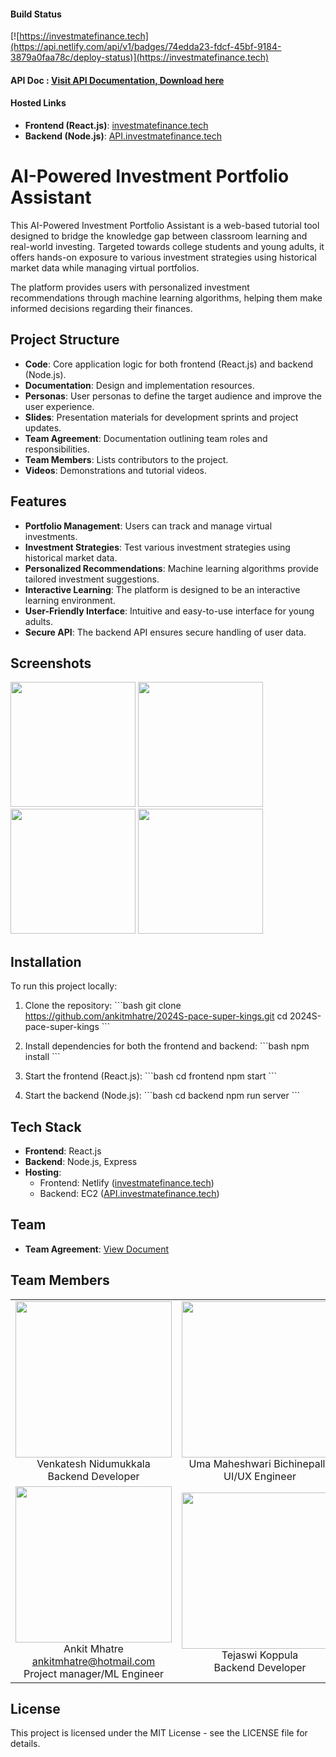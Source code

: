 #### Build Status 
[![https://investmatefinance.tech](https://api.netlify.com/api/v1/badges/74edda23-fdcf-45bf-9184-3879a0faa78c/deploy-status)](https://investmatefinance.tech)

#### API Doc : [Visit API Documentation, Download here](https://documenter.getpostman.com/view/25999706/2sA3JDgQoJ/)

#### Hosted Links
- **Frontend (React.js)**: [investmatefinance.tech](https://investmatefinance.tech/)
- **Backend (Node.js)**: [API.investmatefinance.tech](https://API.investmatefinance.tech/)

# AI-Powered Investment Portfolio Assistant

This AI-Powered Investment Portfolio Assistant is a web-based tutorial tool designed to bridge the knowledge gap between classroom learning and real-world investing. Targeted towards college students and young adults, it offers hands-on exposure to various investment strategies using historical market data while managing virtual portfolios.

The platform provides users with personalized investment recommendations through machine learning algorithms, helping them make informed decisions regarding their finances.

## Project Structure

- **Code**: Core application logic for both frontend (React.js) and backend (Node.js).
- **Documentation**: Design and implementation resources.
- **Personas**: User personas to define the target audience and improve the user experience.
- **Slides**: Presentation materials for development sprints and project updates.
- **Team Agreement**: Documentation outlining team roles and responsibilities.
- **Team Members**: Lists contributors to the project.
- **Videos**: Demonstrations and tutorial videos.



## Features

- **Portfolio Management**: Users can track and manage virtual investments.
- **Investment Strategies**: Test various investment strategies using historical market data.
- **Personalized Recommendations**: Machine learning algorithms provide tailored investment suggestions.
- **Interactive Learning**: The platform is designed to be an interactive learning environment.
- **User-Friendly Interface**: Intuitive and easy-to-use interface for young adults.
- **Secure API**: The backend API ensures secure handling of user data.


## Screenshots
<img src="https://github.com/htmw/2024S-pace-super-kings/blob/main/Documentation/Project%20Design/Screenshot%202024-04-16%20at%207.21.50%E2%80%AFPM.png" width="200" /> <img src="https://github.com/htmw/2024S-pace-super-kings/blob/main/Documentation/Project%20Design/Screenshot%202024-04-16%20at%207.22.06%E2%80%AFPM.png"  width="200"  /> <img src="https://github.com/htmw/2024S-pace-super-kings/blob/main/Documentation/Project%20Design/Screenshot%202024-04-16%20at%207.22.24%E2%80%AFPM.png" width="200"  /> <img src="https://github.com/htmw/2024S-pace-super-kings/blob/main/Documentation/Project%20Design/Screenshot%202024-04-16%20at%207.22.58%E2%80%AFPM.png"  width="200"  />


## Installation

To run this project locally:

1. Clone the repository:
   \`\`\`bash
   git clone https://github.com/ankitmhatre/2024S-pace-super-kings.git
   cd 2024S-pace-super-kings
   \`\`\`

2. Install dependencies for both the frontend and backend:
   \`\`\`bash
   npm install
   \`\`\`

3. Start the frontend (React.js):
   \`\`\`bash
   cd frontend
   npm start
   \`\`\`

4. Start the backend (Node.js):
   \`\`\`bash
   cd backend
   npm run server
   \`\`\`

## Tech Stack

- **Frontend**: React.js
- **Backend**: Node.js, Express
- **Hosting**:
  - Frontend: Netlify ([investmatefinance.tech](https://investmatefinance.tech/))
  - Backend: EC2 ([API.investmatefinance.tech](https://API.investmatefinance.tech/))

## Team

- **Team Agreement**: [View Document](https://github.com/htmw/2024S-pace-super-kings/blob/main/Team%20Agreement/TEAM%20AGREEMENMT.docx)
## Team Members

<table style="width:100%" border="0" cellspacing="0" cellpadding="0">
  <tr>
    <td align="center" valign="center">
      <img src="https://github.com/htmw/2024S-pace-super-kings/blob/main/Team%20members/1.jpeg" width="250"><br />
      Venkatesh Nidumukkala<br />Backend Developer
    </td>
    <td align="center" valign="center">
      <img src="https://github.com/htmw/2024S-pace-super-kings/blob/main/Team%20members/2.jpeg" width="250"><br />
      Uma Maheshwari Bichinepally<br />UI/UX Engineer
    </td>
    <td align="center" valign="center">
      <img src="https://github.com/htmw/2024S-pace-super-kings/blob/main/Team%20members/3.jpeg" width="250"><br />
      Kilaru Mani Chandana<br />Front End Developer
    </td>
  </tr>
  <tr>
    <td align="center" valign="center">
      <img src="https://github.com/htmw/2024S-pace-super-kings/blob/main/Team%20members/4.jpg" width="250"><br />
     Ankit Mhatre <br /><a href="mailto:ankitmhatre@hotmail.com">ankitmhatre@hotmail.com</a><br />Project manager/ML Engineer
    </td>
    <td align="center" valign="center">
      <img src="https://github.com/htmw/2024S-pace-super-kings/blob/main/Team%20members/5.jpg" width="250"><br />
     Tejaswi Koppula<br />Backend Developer 
    </td>
    <td align="center" valign="center">
      <img src="https://github.com/htmw/2024S-pace-super-kings/blob/main/Team%20members/6.jpg" width="250"><br />
     Charan Raju<br />Quality A Tester
    </td>

  </tr>
  <!-- Add more rows and cells as needed -->
</table>

## License

This project is licensed under the MIT License - see the LICENSE file for details.



